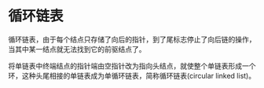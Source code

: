 # 循环链表

循环链表，由于每个结点只存储了向后的指针，到了尾标志停止了向后链的操作，当其中某一结点就无法找到它的前驱结点了。

将单链表中终端结点的指针端由空指针改为指向头结点，就使整个单链表形成一个环，这种头尾相接的单链表成为单循环链表，简称循环链表(circular linked list)。